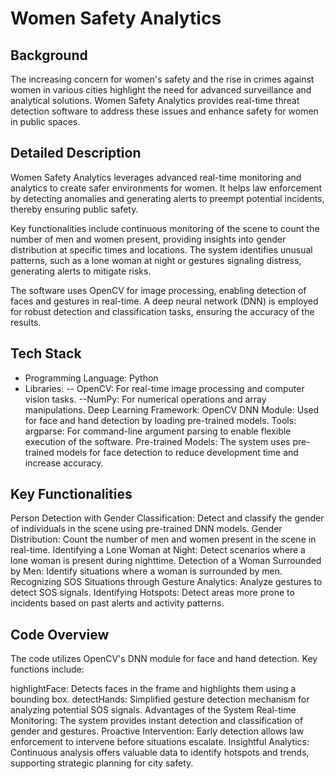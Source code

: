 # Women Safety Analytics

## Background
The increasing concern for women's safety and the rise in crimes against women in various cities highlight the need for advanced surveillance and analytical solutions. Women Safety Analytics provides real-time threat detection software to address these issues and enhance safety for women in public spaces.

## Detailed Description
Women Safety Analytics leverages advanced real-time monitoring and analytics to create safer environments for women. It helps law enforcement by detecting anomalies and generating alerts to preempt potential incidents, thereby ensuring public safety.

Key functionalities include continuous monitoring of the scene to count the number of men and women present, providing insights into gender distribution at specific times and locations. The system identifies unusual patterns, such as a lone woman at night or gestures signaling distress, generating alerts to mitigate risks.

The software uses OpenCV for image processing, enabling detection of faces and gestures in real-time. A deep neural network (DNN) is employed for robust detection and classification tasks, ensuring the accuracy of the results.

## Tech Stack
- Programming Language: Python
- Libraries:
    -- OpenCV: For real-time image processing and computer vision tasks.
--NumPy: For numerical operations and array manipulations.
Deep Learning Framework:
OpenCV DNN Module: Used for face and hand detection by loading pre-trained models.
Tools:
argparse: For command-line argument parsing to enable flexible execution of the software.
Pre-trained Models: The system uses pre-trained models for face detection to reduce development time and increase accuracy.

## Key Functionalities
Person Detection with Gender Classification: Detect and classify the gender of individuals in the scene using pre-trained DNN models.
Gender Distribution: Count the number of men and women present in the scene in real-time.
Identifying a Lone Woman at Night: Detect scenarios where a lone woman is present during nighttime.
Detection of a Woman Surrounded by Men: Identify situations where a woman is surrounded by men.
Recognizing SOS Situations through Gesture Analytics: Analyze gestures to detect SOS signals.
Identifying Hotspots: Detect areas more prone to incidents based on past alerts and activity patterns.

## Code Overview
The code utilizes OpenCV's DNN module for face and hand detection. Key functions include:

highlightFace: Detects faces in the frame and highlights them using a bounding box.
detectHands: Simplified gesture detection mechanism for analyzing potential SOS signals.
Advantages of the System
Real-time Monitoring: The system provides instant detection and classification of gender and gestures.
Proactive Intervention: Early detection allows law enforcement to intervene before situations escalate.
Insightful Analytics: Continuous analysis offers valuable data to identify hotspots and trends, supporting strategic planning for city safety.

